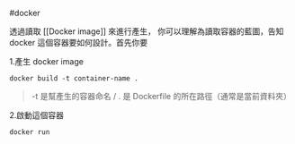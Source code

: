 #docker 

透過讀取 [[Docker image]] 來進行產生， 你可以理解為讀取容器的藍圖，告知 docker 這個容器要如何設計。首先你要

1.產生 docker image

```shell
docker build -t container-name .
```

> -t 是幫產生的容器命名 /  . 是 Dockerfile 的所在路徑（通常是當前資料夾）

2.啟動這個容器

```shell
docker run 
```



